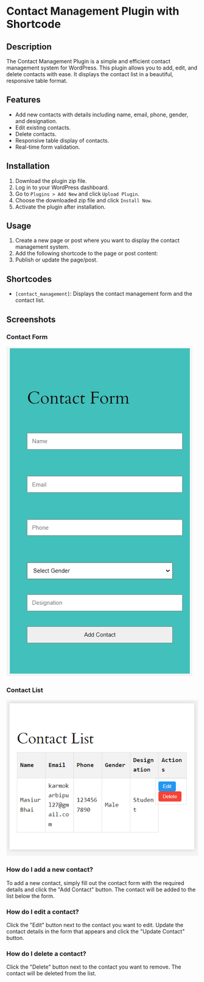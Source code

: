 # Contact Management Plugin with Shortcode

## Description
The Contact Management Plugin is a simple and efficient contact management system for WordPress. This plugin allows you to add, edit, and delete contacts with ease. It displays the contact list in a beautiful, responsive table format.

## Features
- Add new contacts with details including name, email, phone, gender, and designation.
- Edit existing contacts.
- Delete contacts.
- Responsive table display of contacts.
- Real-time form validation.

## Installation
1. Download the plugin zip file.
2. Log in to your WordPress dashboard.
3. Go to `Plugins > Add New` and click `Upload Plugin`.
4. Choose the downloaded zip file and click `Install Now`.
5. Activate the plugin after installation.

## Usage
1. Create a new page or post where you want to display the contact management system.
2. Add the following shortcode to the page or post content:
3. Publish or update the page/post.

## Shortcodes
- `[contact_management]`: Displays the contact management form and the contact list.

## Screenshots
### Contact Form
![Contact Form](screenshots/contact_form.png)

### Contact List
![Contact List](screenshots/contact_list.png)

### How do I add a new contact?
To add a new contact, simply fill out the contact form with the required details and click the "Add Contact" button. The contact will be added to the list below the form.

### How do I edit a contact?
Click the "Edit" button next to the contact you want to edit. Update the contact details in the form that appears and click the "Update Contact" button.

### How do I delete a contact?
Click the "Delete" button next to the contact you want to remove. The contact will be deleted from the list.


